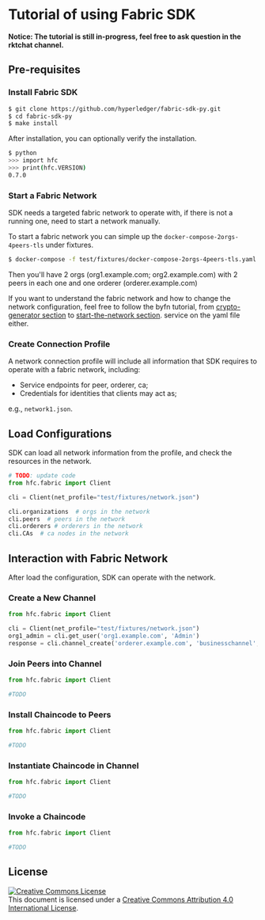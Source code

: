 # Tutorial of using Fabric SDK

**Notice: The tutorial is still in-progress, feel free to ask question in the rktchat channel.**

## Pre-requisites

### Install Fabric SDK

```bash
$ git clone https://github.com/hyperledger/fabric-sdk-py.git
$ cd fabric-sdk-py
$ make install
```

After installation, you can optionally verify the installation.

```bash
$ python
>>> import hfc
>>> print(hfc.VERSION)
0.7.0
```

### Start a Fabric Network

SDK needs a targeted fabric network to operate with, if there is not a running one, need to start a network manually.

To start a fabric network you can simple up the `docker-compose-2orgs-4peers-tls` under fixtures.

```bash
$ docker-compose -f test/fixtures/docker-compose-2orgs-4peers-tls.yaml up
```

Then you'll have 2 orgs (org1.example.com; org2.example.com) with 2 peers in each one and one orderer (orderer.example.com)

If you want to understand the fabric network and how to change the network configuration, feel free to follow the byfn tutorial, from [crypto-generator section](http://hyperledger-fabric.readthedocs.io/en/release/build_network.html#crypto-generator) to [start-the-network section](http://hyperledger-fabric.readthedocs.io/en/release/build_network.html#start-the-network).
service on the yaml file either.

### Create Connection Profile

A network connection profile will include all information that SDK requires to operate with a fabric network, including:

* Service endpoints for peer, orderer, ca;
* Credentials for identities that clients may act as;

e.g., `network1.json`.

## Load Configurations

SDK can load all network information from the profile, and check the resources in the network.

```python
# TODO: update code
from hfc.fabric import Client

cli = Client(net_profile="test/fixtures/network.json")

cli.organizations  # orgs in the network
cli.peers  # peers in the network
cli.orderers # orderers in the network
cli.CAs  # ca nodes in the network
```

## Interaction with Fabric Network

After load the configuration, SDK can operate with the network.

### Create a New Channel

```python
from hfc.fabric import Client

cli = Client(net_profile="test/fixtures/network.json")
org1_admin = cli.get_user('org1.example.com', 'Admin')
response = cli.channel_create('orderer.example.com', 'businesschannel', org1_admin, 'test/fixtures/e2e_cli/channel-artifacts/channel.tx')
```

### Join Peers into Channel

```python
from hfc.fabric import Client

#TODO
```

### Install Chaincode to Peers

```python
from hfc.fabric import Client

#TODO
```

### Instantiate Chaincode in Channel

```python
from hfc.fabric import Client

#TODO
```

### Invoke a Chaincode

```python
from hfc.fabric import Client

#TODO
```


## License <a name="license"></a>

<a rel="license" href="http://creativecommons.org/licenses/by/4.0/"><img alt="Creative Commons License" style="border-width:0" src="https://i.creativecommons.org/l/by/4.0/88x31.png" /></a><br />This document is licensed under a <a rel="license" href="http://creativecommons.org/licenses/by/4.0/">Creative Commons Attribution 4.0 International License</a>.
